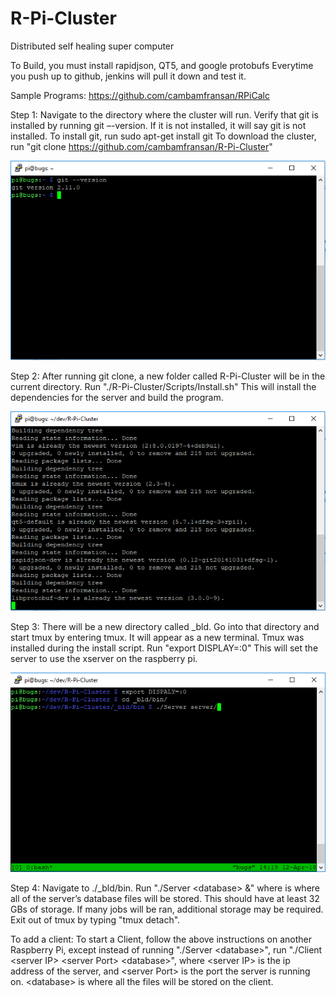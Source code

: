 # R-Pi-Cluster
Distributed self healing super computer

To Build, you must install rapidjson, QT5, and google protobufs
Everytime you push up to github, jenkins will pull it down and test it.

Sample Programs:
https://github.com/cambamfransan/RPiCalc

Step 1:
Navigate to the directory where the cluster will run.
Verify that git is installed by running git –-version. If it is not installed, it will say git is not installed. To install git, run sudo apt-get install git
To download the cluster, run "git clone https://github.com/cambamfransan/R-Pi-Cluster"

![alt text](./images/gitVersion.png)

Step 2:
After running git clone, a new folder called R-Pi-Cluster will be in the current directory. 
Run "./R-Pi-Cluster/Scripts/Install.sh"
This will install the dependencies for the server and build the program.

![alt text](./images/script.png)

Step 3:
There will be a new directory called _bld. Go into that directory and start tmux by entering tmux.
It will appear as a new terminal.
Tmux was installed during the install script.
Run "export DISPLAY=:0" This will set the server to use the xserver on the raspberry pi.

![alt text](./images/startServer.png)

Step 4:
Navigate to ./_bld/bin.
Run "./Server \<database\> &" where <database> is where all of the server’s database files will be stored. This should have at least 32 GBs of storage. If many jobs will be ran, additional storage may be required.
Exit out of tmux by typing "tmux detach". 

To add a client:
To start a Client, follow the above instructions on another Raspberry Pi, except instead of running "./Server \<database\>",
run "./Client \<server IP\> \<server Port\> \<database\>", where \<server IP\> is the ip address of the server, and \<server Port\> 
is the port the server is running on. \<database\> is where all the files will be stored on the client.

